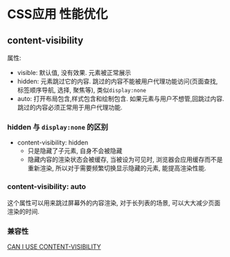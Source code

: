 # CSS应用 性能优化

## content-visibility

属性:

- visible: 默认值, 没有效果. 元素被正常展示
- hidden: 元素跳过它的内容. 跳过的内容不能被用户代理功能访问(页面查找, 标签顺序导航, 选择, 聚焦等), 类似`display:none`
- auto: 打开布局包含,样式包含和绘制包含. 如果元素与用户不想管,回跳过内容. 跳过的内容必须正常用于用户代理功能.

### hidden 与 `display:none` 的区别

- content-visibility: hidden 
  - 只是隐藏了子元素, 自身不会被隐藏
  - 隐藏内容的渲染状态会被缓存, 当被设为可见时, 浏览器会应用缓存而不是重新渲染, 所以对于需要频繁切换显示隐藏的元素, 能提高渲染性能.

### content-visibility: auto

这个属性可以用来跳过屏幕外的内容渲染, 对于长列表的场景, 可以大大减少页面渲染的时间.

### 兼容性

[CAN I USE CONTENT-VISIBILITY](https://caniuse.com/css-content-visibility)

